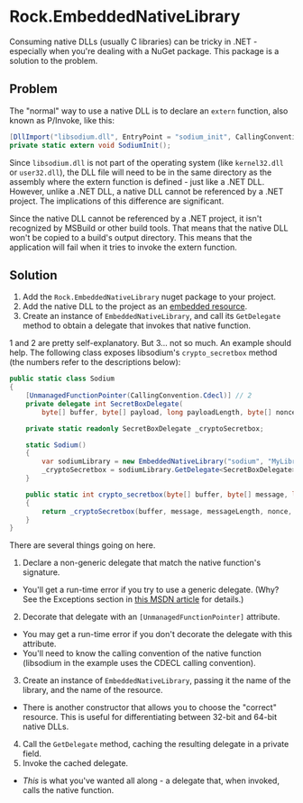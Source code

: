 Rock.EmbeddedNativeLibrary
==========================

Consuming native DLLs (usually C libraries) can be tricky in .NET - especially when you're dealing with a NuGet package. This package is a solution to the problem.

Problem
--------

The "normal" way to use a native DLL is to declare an `extern` function, also known as P/Invoke, like this:

```c#
[DllImport("libsodium.dll", EntryPoint = "sodium_init", CallingConvention = CallingConvention.Cdecl)]
private static extern void SodiumInit();
```

Since `libsodium.dll` is not part of the operating system (like `kernel32.dll` or `user32.dll`), the DLL file will need to be in the same directory as the assembly where the extern function is defined - just like a .NET DLL. However, unlike a .NET DLL, a native DLL cannot be referenced by a .NET project. The implications of this difference are significant.

Since the native DLL cannot be referenced by a .NET project, it isn't recognized by MSBuild or other build tools. That means that the native DLL won't be copied to a build's output directory. This means that the application will fail when it tries to invoke the extern function.

Solution
--------

1. Add the `Rock.EmbeddedNativeLibrary` nuget package to your project.
2. Add the native DLL to the project as an [embedded resource](https://support.microsoft.com/en-us/kb/319292).
3. Create an instance of `EmbeddedNativeLibrary`, and call its `GetDelegate` method to obtain a delegate that invokes that native function.

1 and 2 are pretty self-explanatory. But 3... not so much. An example should help. The following class exposes libsodium's `crypto_secretbox` method (the numbers refer to the descriptions below):

```c#
public static class Sodium
{
    [UnmanagedFunctionPointer(CallingConvention.Cdecl)] // 2
    private delegate int SecretBoxDelegate(
        byte[] buffer, byte[] payload, long payloadLength, byte[] nonce, byte[] key); // 1

    private static readonly SecretBoxDelegate _cryptoSecretbox;

    static Sodium()
    {
        var sodiumLibrary = new EmbeddedNativeLibrary("sodium", "MyLibrary.libsodium.dll"); // 3
        _cryptoSecretbox = sodiumLibrary.GetDelegate<SecretBoxDelegate>("crypto_secretbox"); // 4
    }

    public static int crypto_secretbox(byte[] buffer, byte[] message, long messageLength, byte[] nonce, byte[] key)
    {
        return _cryptoSecretbox(buffer, message, messageLength, nonce, key); // 5
    }
}
```

There are several things going on here.

1. Declare a non-generic delegate that match the native function's signature.
  - You'll get a run-time error if you try to use a generic delegate. (Why? See the Exceptions section in [this MSDN article](https://msdn.microsoft.com/en-us/library/vstudio/zdx6dyyh.aspx) for details.)
2. Decorate that delegate with an `[UnmanagedFunctionPointer]` attribute.
  - You may get a run-time error if you don't decorate the delegate with this attribute.
  - You'll need to know the calling convention of the native function (libsodium in the example uses the CDECL calling convention).
3. Create an instance of `EmbeddedNativeLibrary`, passing it the name of the library, and the name of the resource.
  - There is another constructor that allows you to choose the "correct" resource. This is useful for differentiating between 32-bit and 64-bit native DLLs.
4. Call the `GetDelegate` method, caching the resulting delegate in a private field.
5. Invoke the cached delegate.
  - _This_ is what you've wanted all along - a delegate that, when invoked, calls the native function.
